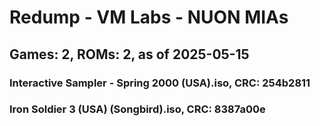 # Redump - VM Labs - NUON MIAs
## Games: 2, ROMs: 2, as of 2025-05-15

### Interactive Sampler - Spring 2000 (USA).iso, CRC: 254b2811
### Iron Soldier 3 (USA) (Songbird).iso, CRC: 8387a00e
